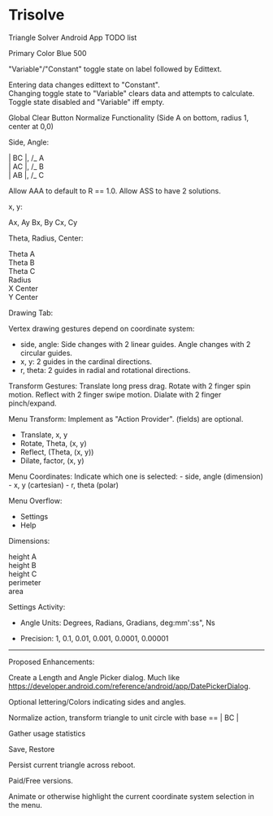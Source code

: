 # Trisolve
Triangle Solver Android App TODO list  


Primary Color Blue 500

"Variable"/"Constant" toggle state on label followed by Edittext.  

Entering data changes edittext to "Constant".  
Changing toggle state to "Variable" clears data and attempts to calculate.  
Toggle state disabled and "Variable" iff empty.  

Global Clear Button
Normalize Functionality (Side A on bottom, radius 1, center at 0,0)

Side, Angle:  

| BC |, /_ A  
| AC |, /_ B  
| AB |, /_ C  

Allow AAA to default to R == 1.0.
Allow ASS to have 2 solutions.


x, y:

Ax, Ay
Bx, By
Cx, Cy


Theta, Radius, Center:

Theta A  
Theta B  
Theta C  
Radius  
X Center  
Y Center  


Drawing Tab:

Vertex drawing gestures depend on coordinate system:
- side, angle: Side changes with 2 linear guides. Angle changes with 2 circular guides.
- x, y: 2 guides in the cardinal directions.
- r, theta: 2 guides in radial and rotational directions.

Transform Gestures:
Translate long press drag.
Rotate with 2 finger spin motion.
Reflect with 2 finger swipe motion.
Dialate with 2 finger pinch/expand.

Menu Transform:  Implement as "Action Provider". (fields) are optional.

- Translate, x, y
- Rotate, Theta, (x, y)
- Reflect, (Theta, (x, y))
- Dilate, factor, (x, y)

Menu Coordinates:
Indicate which one is selected:
    - side, angle (dimension)
    - x, y (cartesian)
    - r, theta (polar)

Menu Overflow:
- Settings
- Help

Dimensions:  

height A  
height B  
height C  
perimeter  
area  


Settings Activity:

- Angle Units: Degrees, Radians, Gradians, deg:mm':ss", Ns

- Precision: 1, 0.1, 0.01, 0.001, 0.0001, 0.00001



----

Proposed Enhancements:

Create a Length and Angle Picker dialog.  Much like https://developer.android.com/reference/android/app/DatePickerDialog.

Optional lettering/Colors indicating sides and angles.

Normalize action, transform triangle to unit circle with base == | BC |

Gather usage statistics

Save, Restore

Persist current triangle across reboot.

Paid/Free versions.

Animate or otherwise highlight the current coordinate system selection in the menu.

